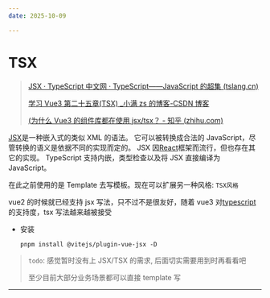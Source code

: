 ```yaml
---
date: 2025-10-09

---
```



# TSX

> [JSX · TypeScript 中文网 · TypeScript——JavaScript 的超集 (tslang.cn)](https://www.tslang.cn/docs/handbook/jsx.html)
>
> [学习 Vue3 第二十五章(TSX) \_小满 zs 的博客-CSDN 博客](https://blog.csdn.net/qq1195566313/article/details/123172735)
>
> [(为什么 Vue3 的组件库都在使用 jsx/tsx？ - 知乎 (zhihu.com)](https://www.zhihu.com/question/436260027)

[JSX](https://facebook.github.io/jsx/)是一种嵌入式的类似 XML 的语法。 它可以被转换成合法的 JavaScript，尽管转换的语义是依据不同的实现而定的。 JSX 因[React](https://reactjs.org/)框架而流行，但也存在其它的实现。 TypeScript 支持内嵌，类型检查以及将 JSX 直接编译为 JavaScript。

在此之前使用的是 Template 去写模板。现在可以扩展另一种风格: `TSX风格`

vue2 的时候就已经支持 jsx 写法，只不过不是很友好，随着 vue3 对[typescript](https://so.csdn.net/so/search?q=typescript&spm=1001.2101.3001.7020)的支持度，tsx 写法越来越被接受

- 安装

  ```pnpm
  pnpm install @vitejs/plugin-vue-jsx -D
  ```

> `todo`: 感觉暂时没有上 JSX/TSX 的需求, 后面切实需要用到时再看看吧
>
> 至少目前大部分业务场景都可以直接 template 写

---
